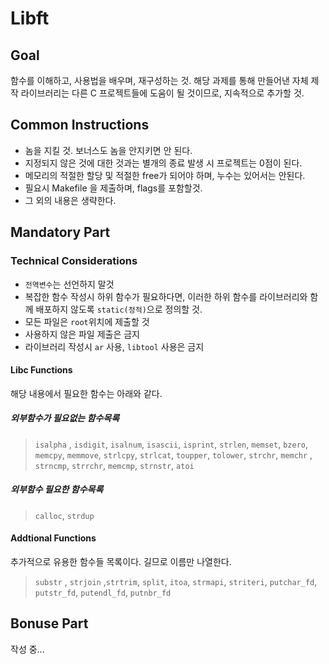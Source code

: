 # Libft

## Goal
함수를 이해하고, 사용법을 배우며, 재구성하는 것. 
해당 과제를 통해 만들어낸 자체 제작 라이브러리는 다른 C 프로젝트들에 도움이 될 것이므로, 지속적으로 추가할 것. 

## Common Instructions 
* 놈을 지킬 것. 보너스도 놈을 안지키면 안 된다.
* 지정되지 않은 것에 대한 것과는 별개의 종료 발생 시 프로젝트는 0점이 된다. 
* 메모리의 적절한 할당 및 적절한 free가 되어야 하며, 누수는 있어서는 안된다. 
* 필요시 Makefile 을 제출하며, flags를 포함할것. 
* 그 외의 내용은 생략한다. 

## Mandatory Part
### Technical Considerations 
* `전역변수`는 선언하지 말것
* 복잡한 함수 작성시 하위 함수가 필요하다면, 이러한 하위 함수를 라이브러리와 함께 배포하지 않도록 `static(정적)`으로 정의할 것.
* 모든 파일은 `root`위치에 제출할 것
* 사용하지 않은 파일 제출은 금지 
* 라이브러리 작성시 `ar` 사용, `libtool` 사용은 금지

#### Libc Functions
해당 내용에서 필요한 함수는 아래와 같다. 

##### 외부함수가 필요없는 함수목록
>   `isalpha` , `isdigit`, `isalnum`, `isascii`,
>   `isprint`, `strlen`, `memset`, `bzero`,  
>   `memcpy`, `memmove`, `strlcpy`, `strlcat`,
>   `toupper`, `tolower`, `strchr`, `memchr` ,  
>   `strncmp`, `strrchr`, `memcmp`, `strnstr`, `atoi`  


##### 외부함수 필요한 함수목록
>    `calloc`, `strdup`

#### Addtional Functions
추가적으로 유용한 함수들 목록이다. 길므로 이름만 나열한다. 

>   `substr` , `strjoin` ,`strtrim`, `split`, `itoa`,
>   `strmapi`, `striteri`, `putchar_fd`, `putstr_fd`, `putendl_fd`, `putnbr_fd`

## Bonuse Part
작성 중...
